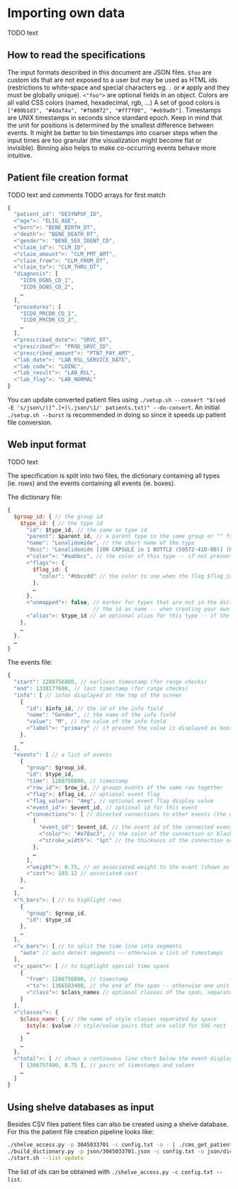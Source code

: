 # Importing own data

TODO text

## How to read the specifications

The input formats described in this document are JSON files.
`$foo` are custom ids that are not exposed to a user but may be used as HTML ids
(restrictions to white-space and special characters eg. `.` or `#`
apply and they must be globally unique).
`<"foo">` are optional fields in an object.
Colors are all valid CSS colors (named, hexadecimal, rgb, …)
A set of good colors is `["#80b1d3", "#4daf4a", "#fb8072", "#ff7f00", "#eb9adb"]`.
Timestamps are UNIX timestamps in seconds since standard epoch.
Keep in mind that the unit for positions is determined by the smallest difference
between events. It might be better to bin timestamps into coarser steps when
the input times are too granular (the visualization might become flat or invisible).
Binning also helps to make co-occurring events behave more intuitive.

## Patient file creation format

TODO text and comments
TODO arrays for first match

```javascript
{
  "patient_id": "DESYNPUF_ID",
  <"age">: "ELIG_AGE",
  <"born">: "BENE_BIRTH_DT",
  <"death">: "BENE_DEATH_DT",
  <"gender">: "BENE_SEX_IDENT_CD",
  <"claim_id">: "CLM_ID",
  <"claim_amount">: "CLM_PMT_AMT",
  <"claim_from">: "CLM_FROM_DT",
  <"claim_to">: "CLM_THRU_DT",
  "diagnosis": [
    "ICD9_DGNS_CD_1",
    "ICD9_DGNS_CD_2",
    …
  ],
  "procedures": [
    "ICD9_PRCDR_CD_1",
    "ICD9_PRCDR_CD_2",
    …
  ],
  <"prescribed_date">: "SRVC_DT",
  <"prescribed">: "PROD_SRVC_ID",
  <"prescribed_amount">: "PTNT_PAY_AMT",
  <"lab_date">: "LAB_RSL_SERVICE_DATE",
  <"lab_code">: "LOINC",
  <"lab_result">: "LAB_RSL",
  <"lab_flag">: "LAB_NORMAL"
}
```

You can update converted patient files using `./setup.sh --convert "$(sed -E 's/json\/([^.]+)\.json/\1/' patients.txt)" --do-convert`.
An initial `./setup.sh --burst` is recommended in doing so since it speeds up patient file conversion.

## Web input format

TODO text

The specification is split into two files, the dictionary containing all types (ie. rows)
and the events containing all events (ie. boxes).

The dictionary file:

```javascript
{
  $group_id: { // the group id
    $type_id: { // the type id
      "id": $type_id, // the same as type id
      "parent": $parent_id, // a parent type in the same group or "" for the root
      "name": "Lenalidomide", // the short name of the type
      "desc": "Lenalidomide [100 CAPSULE in 1 BOTTLE (59572-410-00)] (Revlimid) - Thalidomide Analog [EPC] - HUMAN PRESCRIPTION DRUG", // a longer description
      <"color">: "#aabbcc", // the color of this type -- if not present the parents color will be used (or automatically assigned if no color is specified)
      <"flags">: {
        $flag_id: {
          "color": "#bbccdd" // the color to use when the flag $flag_id is specified
        },
        …
      },
      <"unmapped">: false, // marker for types that are not in the dictionary and just have
                           // the id as name -- when creating your own dictionary this field should be missing or at least be false
      <"alias">: $type_id // an optional alias for this type -- if the alias type is present it replaces the type description
    },
    …
  },
  …
}
```

The events file:

```javascript
{
  "start": 1288756800, // earliest timestamp (for range checks)
  "end": 1338177600, // last timestamp (for range checks)
  "info": [ // infos displayed at the top of the screen
    {
      "id": $info_id, // the id of the info field
      "name": "Gender", // the name of the info field
      "value": "M", // the value of the info field
      <"label">: "primary" // if present the value is displayed as bootstrap label with the specified class (eg. "label-primary")
    },
    …
  ],
  "events": [ // a list of events
    {
      "group": $group_id,
      "id": $type_id,
      "time": 1288756800, // timestamp
      <"row_id">: $row_id, // groups events of the same row together
      <"flag">: $flag_id, // optional event flag
      <"flag_value">: "4mg", // optional event flag display value
      <"event_id">: $event_id, // optional id for this event
      <"connections">: [ // directed connections to other events (the direction is ignored for now)
        {
          "event_id": $event_id, // the event id of the connected event
          <"color">: "#e78ac3", // the color of the connection or black
          <"stroke_width">: "1pt" // the thickness of the connection or 4px
        },
        …
      ],
      <"weight">: 0.75, // an associated weight to the event (shown as circle)
      <"cost">: 103.12 // associated cost
    },
    …
  ],
  <"h_bars">: [ // to highlight rows
    {
      "group": $group_id,
      "id": $type_id
    },
    …
  ],
  <"v_bars">: [ // to split the time line into segments
    "auto" // auto detect segments —- otherwise a list of timestamps
  ],
  <"v_spans">: [ // to highlight special time spans
    {
      "from": 1288756800, // timestamp
      <"to">: 1366503400, // the end of the span -- otherwise one unit of the granularity is used
      <"class">: $class_names // optional classes of the span, separated by space -- classes are defined below
    }
  ],
  <"classes">: {
    $class_name: { // the name of style classes separated by space
      $style: $value // style/value pairs that are valid for SVG rect
      …
    }
    …
  },
  <"total">: [ // shows a continuous line chart below the event display
    [ 1306757400, 0.75 ], // pairs of timestamps and values
    …
  ]
}
```

## Using shelve databases as input

Besides CSV files patient files can also be created using a shelve database.
For this the patient file creation pipeline looks like:

```bash
./shelve_access.py -p 3045033701 -c config.txt -o - | ./cms_get_patient.py -p 3045033701 -f format_shelve.json -o json/3045033701.json -- -
./build_dictionary.py -p json/3045033701.json -c config.txt -o json/dictionary.json
./start.sh --list-update
```

The list of ids can be obtained with `./shelve_access.py -c config.txt --list`.
